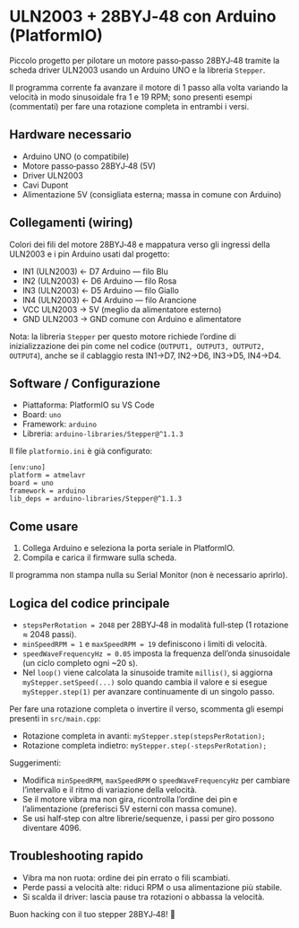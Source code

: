 # ULN2003 + 28BYJ‑48 con Arduino (PlatformIO)

Piccolo progetto per pilotare un motore passo‑passo 28BYJ‑48 tramite la scheda driver ULN2003 usando un Arduino UNO e la libreria `Stepper`.

Il programma corrente fa avanzare il motore di 1 passo alla volta variando la velocità in modo sinusoidale fra 1 e 19 RPM; sono presenti esempi (commentati) per fare una rotazione completa in entrambi i versi.

## Hardware necessario

- Arduino UNO (o compatibile)
- Motore passo‑passo 28BYJ‑48 (5V)
- Driver ULN2003
- Cavi Dupont
- Alimentazione 5V (consigliata esterna; massa in comune con Arduino)

## Collegamenti (wiring)

Colori dei fili del motore 28BYJ‑48 e mappatura verso gli ingressi della ULN2003 e i pin Arduino usati dal progetto:

- IN1 (ULN2003) ← D7 Arduino — filo Blu
- IN2 (ULN2003) ← D6 Arduino — filo Rosa
- IN3 (ULN2003) ← D5 Arduino — filo Giallo
- IN4 (ULN2003) ← D4 Arduino — filo Arancione
- VCC ULN2003 → 5V (meglio da alimentatore esterno)
- GND ULN2003 → GND comune con Arduino e alimentatore

Nota: la libreria `Stepper` per questo motore richiede l’ordine di inizializzazione dei pin come nel codice (`OUTPUT1, OUTPUT3, OUTPUT2, OUTPUT4`), anche se il cablaggio resta IN1→D7, IN2→D6, IN3→D5, IN4→D4.

## Software / Configurazione

- Piattaforma: PlatformIO su VS Code
- Board: `uno`
- Framework: `arduino`
- Libreria: `arduino-libraries/Stepper@^1.1.3`

Il file `platformio.ini` è già configurato:

```
[env:uno]
platform = atmelavr
board = uno
framework = arduino
lib_deps = arduino-libraries/Stepper@^1.1.3
```

## Come usare

1. Collega Arduino e seleziona la porta seriale in PlatformIO.
2. Compila e carica il firmware sulla scheda.

Il programma non stampa nulla su Serial Monitor (non è necessario aprirlo).

## Logica del codice principale

- `stepsPerRotation = 2048` per 28BYJ‑48 in modalità full‑step (1 rotazione ≈ 2048 passi). 
- `minSpeedRPM = 1` e `maxSpeedRPM = 19` definiscono i limiti di velocità.
- `speedWaveFrequencyHz = 0.05` imposta la frequenza dell’onda sinusoidale (un ciclo completo ogni ~20 s).
- Nel `loop()` viene calcolata la sinusoide tramite `millis()`, si aggiorna `myStepper.setSpeed(...)` solo quando cambia il valore e si esegue `myStepper.step(1)` per avanzare continuamente di un singolo passo.

Per fare una rotazione completa o invertire il verso, scommenta gli esempi presenti in `src/main.cpp`:

- Rotazione completa in avanti: `myStepper.step(stepsPerRotation);`
- Rotazione completa indietro: `myStepper.step(-stepsPerRotation);`

Suggerimenti:
- Modifica `minSpeedRPM`, `maxSpeedRPM` o `speedWaveFrequencyHz` per cambiare l’intervallo e il ritmo di variazione della velocità.
- Se il motore vibra ma non gira, ricontrolla l’ordine dei pin e l’alimentazione (preferisci 5V esterni con massa comune).
- Se usi half‑step con altre librerie/sequenze, i passi per giro possono diventare 4096.

## Troubleshooting rapido

- Vibra ma non ruota: ordine dei pin errato o fili scambiati.
- Perde passi a velocità alte: riduci RPM o usa alimentazione più stabile.
- Si scalda il driver: lascia pause tra rotazioni o abbassa la velocità.

Buon hacking con il tuo stepper 28BYJ‑48! 🚀
